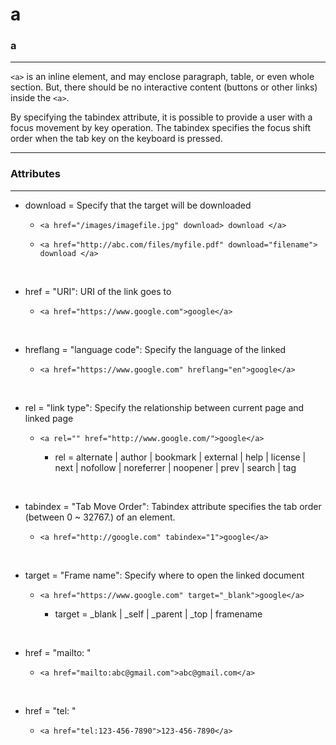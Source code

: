# a

### a

<hr>

`<a>` is an inline element, and may enclose paragraph, table, or even whole section. But, there should be no interactive content (buttons or other links) inside the `<a>`.

By specifying the tabindex attribute, it is possible to provide a user with a focus movement by key operation. The tabindex specifies the focus shift order when the tab key on the keyboard is pressed.

<hr>

### Attributes

<hr>

-   download = Specify that the target will be downloaded

    -   `<a href="/images/imagefile.jpg" download> download </a>`

    -   `<a href="http://abc.com/files/myfile.pdf" download="filename"> download </a>`

<br>

-   href = "URI": URI of the link goes to

    -   `<a href="https://www.google.com">google</a>`

<br>

-   hreflang = "language code": Specify the language of the linked

    -   `<a href="https://www.google.com" hreflang="en">google</a>`

<br>

-   rel = "link type": Specify the relationship between current page and linked page

    -   `<a rel="" href="http://www.google.com/">google</a>`

        -   rel = alternate | author | bookmark | external | help | license | next | nofollow | noreferrer | noopener | prev | search | tag

<br>

-   tabindex = "Tab Move Order": Tabindex attribute specifies the tab order (between 0 ~ 32767.) of an element.

    -   `<a href="http://google.com" tabindex="1">google</a>`

<br>

-   target = "Frame name": Specify where to open the linked document

    -   `<a href="https://www.google.com" target="_blank">google</a>`

        -   target = \_blank | \_self | \_parent | \_top | framename

<br>

-   href = "mailto: "

    -   `<a href="mailto:abc@gmail.com">abc@gmail.com</a>`

<br>

-   href = "tel: "

    -   `<a href="tel:123-456-7890">123-456-7890</a>`
